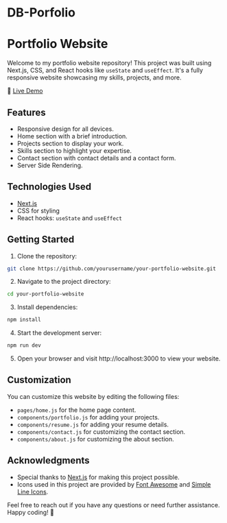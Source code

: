 # DB-Porfolio
# Portfolio Website

Welcome to my portfolio website repository! This project was built using Next.js, CSS, and React hooks like `useState` and `useEffect`. It's a fully responsive website showcasing my skills, projects, and more.

🚀 [Live Demo](https://chetan9-portfolio.vercel.app/)

## Features

- Responsive design for all devices.
- Home section with a brief introduction.
- Projects section to display your work.
- Skills section to highlight your expertise.
- Contact section with contact details and a contact form.
- Server Side Rendering.


## Technologies Used

- [Next.js](https://nextjs.org/)
- CSS for styling
- React hooks: `useState` and `useEffect`

## Getting Started

1. Clone the repository:

```bash
git clone https://github.com/yourusername/your-portfolio-website.git
```

2. Navigate to the project directory:

```bash
cd your-portfolio-website
```

3. Install dependencies:

```bash
npm install
```

4. Start the development server:

```bash
npm run dev
```

5. Open your browser and visit http://localhost:3000 to view your website.

## Customization

You can customize this website by editing the following files:

- `pages/home.js` for the home page content.
- `components/portfolio.js` for adding your projects.
- `components/resume.js` for adding your resume details.
- `components/contact.js` for customizing the contact section.
- `components/about.js` for customizing the about section.


## Acknowledgments

- Special thanks to [Next.js](https://nextjs.org/) for making this project possible.
- Icons used in this project are provided by [Font Awesome](https://fontawesome.com/) and [Simple Line Icons](https://simplelineicons.github.io/).

Feel free to reach out if you have any questions or need further assistance. Happy coding! 🚀
```
